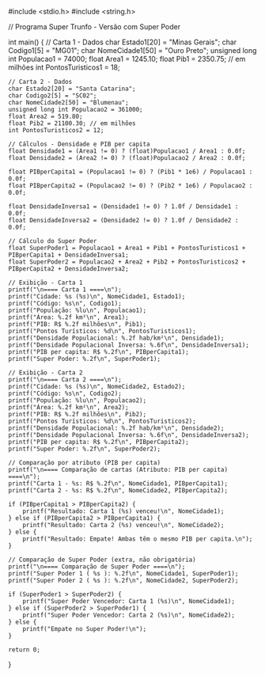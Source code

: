 #include <stdio.h>
#include <string.h>

// Programa Super Trunfo - Versão com Super Poder

int main() {
    // Carta 1 - Dados
    char Estado1[20] = "Minas Gerais";
    char Codigo1[5] = "MG01";
    char NomeCidade1[50] = "Ouro Preto";
    unsigned long int Populacao1 = 74000;
    float Area1 = 1245.10;
    float Pib1 = 2350.75; // em milhões
    int PontosTuristicos1 = 18;

    // Carta 2 - Dados
    char Estado2[20] = "Santa Catarina";
    char Codigo2[5] = "SC02";
    char NomeCidade2[50] = "Blumenau";
    unsigned long int Populacao2 = 361000;
    float Area2 = 519.80;
    float Pib2 = 21100.30; // em milhões
    int PontosTuristicos2 = 12;

    // Cálculos - Densidade e PIB per capita
    float Densidade1 = (Area1 != 0) ? (float)Populacao1 / Area1 : 0.0f;
    float Densidade2 = (Area2 != 0) ? (float)Populacao2 / Area2 : 0.0f;

    float PIBperCapita1 = (Populacao1 != 0) ? (Pib1 * 1e6) / Populacao1 : 0.0f;
    float PIBperCapita2 = (Populacao2 != 0) ? (Pib2 * 1e6) / Populacao2 : 0.0f;

    float DensidadeInversa1 = (Densidade1 != 0) ? 1.0f / Densidade1 : 0.0f;
    float DensidadeInversa2 = (Densidade2 != 0) ? 1.0f / Densidade2 : 0.0f;

    // Cálculo do Super Poder
    float SuperPoder1 = Populacao1 + Area1 + Pib1 + PontosTuristicos1 + PIBperCapita1 + DensidadeInversa1;
    float SuperPoder2 = Populacao2 + Area2 + Pib2 + PontosTuristicos2 + PIBperCapita2 + DensidadeInversa2;

    // Exibição - Carta 1
    printf("\n==== Carta 1 ====\n");
    printf("Cidade: %s (%s)\n", NomeCidade1, Estado1);
    printf("Código: %s\n", Codigo1);
    printf("População: %lu\n", Populacao1);
    printf("Área: %.2f km²\n", Area1);
    printf("PIB: R$ %.2f milhões\n", Pib1);
    printf("Pontos Turísticos: %d\n", PontosTuristicos1);
    printf("Densidade Populacional: %.2f hab/km²\n", Densidade1);
    printf("Densidade Populacional Inversa: %.6f\n", DensidadeInversa1);
    printf("PIB per capita: R$ %.2f\n", PIBperCapita1);
    printf("Super Poder: %.2f\n", SuperPoder1);

    // Exibição - Carta 2
    printf("\n==== Carta 2 ====\n");
    printf("Cidade: %s (%s)\n", NomeCidade2, Estado2);
    printf("Código: %s\n", Codigo2);
    printf("População: %lu\n", Populacao2);
    printf("Área: %.2f km²\n", Area2);
    printf("PIB: R$ %.2f milhões\n", Pib2);
    printf("Pontos Turísticos: %d\n", PontosTuristicos2);
    printf("Densidade Populacional: %.2f hab/km²\n", Densidade2);
    printf("Densidade Populacional Inversa: %.6f\n", DensidadeInversa2);
    printf("PIB per capita: R$ %.2f\n", PIBperCapita2);
    printf("Super Poder: %.2f\n", SuperPoder2);

    // Comparação por atributo (PIB per capita)
    printf("\n==== Comparação de cartas (Atributo: PIB per capita) ====\n");
    printf("Carta 1 - %s: R$ %.2f\n", NomeCidade1, PIBperCapita1);
    printf("Carta 2 - %s: R$ %.2f\n", NomeCidade2, PIBperCapita2);

    if (PIBperCapita1 > PIBperCapita2) {
        printf("Resultado: Carta 1 (%s) venceu!\n", NomeCidade1);
    } else if (PIBperCapita2 > PIBperCapita1) {
        printf("Resultado: Carta 2 (%s) venceu!\n", NomeCidade2);
    } else {
        printf("Resultado: Empate! Ambas têm o mesmo PIB per capita.\n");
    }

    // Comparação de Super Poder (extra, não obrigatória)
    printf("\n==== Comparação de Super Poder ====\n");
    printf("Super Poder 1 ( %s ): %.2f\n", NomeCidade1, SuperPoder1);
    printf("Super Poder 2 ( %s ): %.2f\n", NomeCidade2, SuperPoder2);

    if (SuperPoder1 > SuperPoder2) {
        printf("Super Poder Vencedor: Carta 1 (%s)\n", NomeCidade1);
    } else if (SuperPoder2 > SuperPoder1) {
        printf("Super Poder Vencedor: Carta 2 (%s)\n", NomeCidade2);
    } else {
        printf("Empate no Super Poder!\n");
    }

    return 0;
}